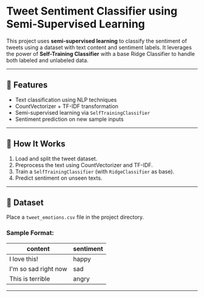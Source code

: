 # Tweet Sentiment Classifier using Semi-Supervised Learning

This project uses **semi-supervised learning** to classify the sentiment of tweets using a dataset with text content and sentiment labels. It leverages the power of **Self-Training Classifier** with a base Ridge Classifier to handle both labeled and unlabeled data.

---

## 📌 Features

- Text classification using NLP techniques
- CountVectorizer + TF-IDF transformation
- Semi-supervised learning via `SelfTrainingClassifier`
- Sentiment prediction on new sample inputs

---

## 🧠 How It Works

1. Load and split the tweet dataset.
2. Preprocess the text using CountVectorizer and TF-IDF.
3. Train a `SelfTrainingClassifier` (with `RidgeClassifier` as base).
4. Predict sentiment on unseen texts.

---

## 📂 Dataset

Place a `tweet_emotions.csv` file in the project directory.

### Sample Format:

| content                           | sentiment   |
|----------------------------------|-------------|
| I love this!                     | happy       |
| I'm so sad right now             | sad         |
| This is terrible                 | angry       |

---
